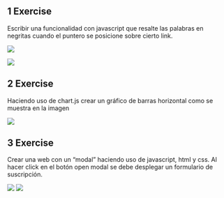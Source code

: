 ## 1 Exercise

Escribir una funcionalidad con javascript que resalte las palabras en negritas cuando el puntero se posicione sobre cierto link.

![](2022-01-06-07-04-49.png)

![](2022-01-06-07-07-06.png)

## 2 Exercise

Haciendo uso de chart.js crear un gráfico de barras horizontal como se muestra en la imagen

![](2022-01-06-06-50-04.png)

## 3 Exercise

Crear una web con un “modal” haciendo uso de javascript, html y css. Al hacer click en el botón open modal se debe desplegar un formulario de suscripción.

![](2022-01-06-06-34-56.png)
![](2022-01-06-06-35-44.png)
